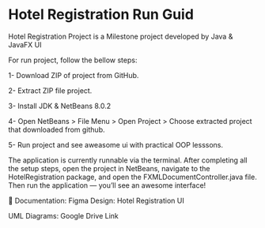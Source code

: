 # Hotel Registration Run Guid

Hotel Registration Project is a Milestone project developed by Java & JavaFX UI

For run project, follow the bellow steps:

1- Download ZIP of project from GitHub.

2- Extract ZIP file project.

3- Install JDK & NetBeans 8.0.2

4- Open NetBeans > File Menu > Open Project > Choose extracted project that downloaded from github.

5- Run project and see aweasome ui with practical OOP lesssons.

The application is currently runnable via the terminal.
After completing all the setup steps, open the project in NetBeans, navigate to the HotelRegistration package, and open the FXMLDocumentController.java file. Then run the application — you’ll see an awesome interface!

📄 Documentation:
Figma Design: Hotel Registration UI

UML Diagrams: Google Drive Link
